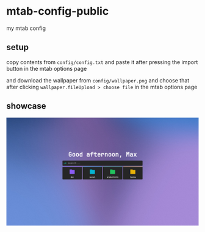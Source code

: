 # mtab-config-public

my mtab config

## setup

copy contents from `config/config.txt` and paste it after pressing the import button in the mtab options page

and download the wallpaper from `config/wallpaper.png` and choose that after clicking `wallpaper.fileUpload > choose file` in the mtab options page

## showcase

![3](./screenshots/3.png)
